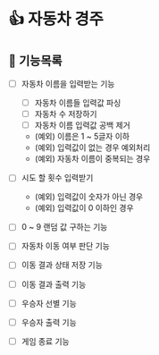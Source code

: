 # 👍 자동차 경주

## 🐾 기능목록

- [ ] 자동차 이름을 입력받는 기능
  - [ ] 자동차 이름들 입력값 파싱
  - [ ] 자동차 수 저장하기
  - [ ] 자동차 이름 입력값 공백 제거
  - (예외) 이름은 1 ~ 5글자 이하
  - (예외) 입력값이 없는 경우 예외처리
  - (예외) 자동차 이름이 중복되는 경우

- [ ] 시도 할 횟수 입력받기
  - (예외) 입력값이 숫자가 아닌 경우
  - (예외) 입력값이 0 이하인 경우

- [ ] 0 ~ 9 랜덤 값 구하는 기능

- [ ] 자동차 이동 여부 판단 기능

- [ ] 이동 결과 상태 저장 기능

- [ ] 이동 결과 출력 기능

- [ ] 우승자 선별 기능

- [ ] 우승자 출력 기능

- [ ] 게임 종료 기능